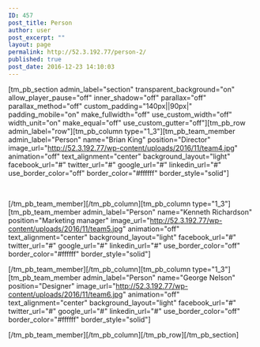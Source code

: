 ```yaml
---
ID: 457
post_title: Person
author: user
post_excerpt: ""
layout: page
permalink: http://52.3.192.77/person-2/
published: true
post_date: 2016-12-23 14:10:03
---
```

[tm_pb_section admin_label="section" transparent_background="on" allow_player_pause="off" inner_shadow="off" parallax="off" parallax_method="off" custom_padding="140px||90px|" padding_mobile="on" make_fullwidth="off" use_custom_width="off" width_unit="on" make_equal="off" use_custom_gutter="off"][tm_pb_row admin_label="row"][tm_pb_column type="1_3"][tm_pb_team_member admin_label="Person" name="Brian King" position="Director" image_url="http://52.3.192.77/wp-content/uploads/2016/11/team4.jpg" animation="off" text_alignment="center" background_layout="light" facebook_url="#" twitter_url="#" google_url="#" linkedin_url="#" use_border_color="off" border_color="#ffffff" border_style="solid"]

<br>

[/tm_pb_team_member][/tm_pb_column][tm_pb_column type="1_3"][tm_pb_team_member admin_label="Person" name="Kenneth Richardson" position="Marketing manager" image_url="http://52.3.192.77/wp-content/uploads/2016/11/team5.jpg" animation="off" text_alignment="center" background_layout="light" facebook_url="#" twitter_url="#" google_url="#" linkedin_url="#" use_border_color="off" border_color="#ffffff" border_style="solid"]

<p></p>

[/tm_pb_team_member][/tm_pb_column][tm_pb_column type="1_3"][tm_pb_team_member admin_label="Person" name="George Nelson" position="Designer" image_url="http://52.3.192.77/wp-content/uploads/2016/11/team6.jpg" animation="off" text_alignment="center" background_layout="light" facebook_url="#" twitter_url="#" google_url="#" linkedin_url="#" use_border_color="off" border_color="#ffffff" border_style="solid"]

<p></p>

[/tm_pb_team_member][/tm_pb_column][/tm_pb_row][/tm_pb_section]